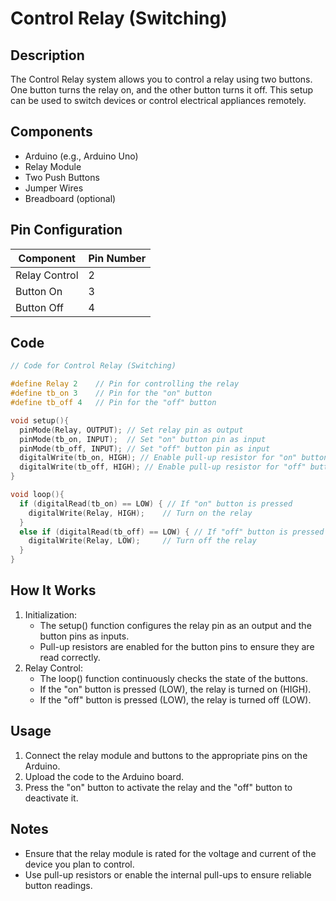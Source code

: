 # Control Relay (Switching)

## Description

The Control Relay system allows you to control a relay using two buttons. One button turns the relay on, and the other button turns it off. This setup can be used to switch devices or control electrical appliances remotely.

## Components

- Arduino (e.g., Arduino Uno)
- Relay Module
- Two Push Buttons
- Jumper Wires
- Breadboard (optional)

## Pin Configuration

| Component     | Pin Number |
| ------------- | ---------- |
| Relay Control | 2          |
| Button On     | 3          |
| Button Off    | 4          |

## Code

```cpp
// Code for Control Relay (Switching)

#define Relay 2    // Pin for controlling the relay
#define tb_on 3    // Pin for the "on" button
#define tb_off 4   // Pin for the "off" button

void setup(){
  pinMode(Relay, OUTPUT); // Set relay pin as output
  pinMode(tb_on, INPUT);  // Set "on" button pin as input
  pinMode(tb_off, INPUT); // Set "off" button pin as input
  digitalWrite(tb_on, HIGH); // Enable pull-up resistor for "on" button
  digitalWrite(tb_off, HIGH); // Enable pull-up resistor for "off" button
}

void loop(){
  if (digitalRead(tb_on) == LOW) { // If "on" button is pressed
    digitalWrite(Relay, HIGH);    // Turn on the relay
  }
  else if (digitalRead(tb_off) == LOW) { // If "off" button is pressed
    digitalWrite(Relay, LOW);     // Turn off the relay
  }
}
```

## How It Works

1. Initialization:
   - The setup() function configures the relay pin as an output and the button pins as inputs.
   - Pull-up resistors are enabled for the button pins to ensure they are read correctly.
2. Relay Control:
   - The loop() function continuously checks the state of the buttons.
   - If the "on" button is pressed (LOW), the relay is turned on (HIGH).
   - If the "off" button is pressed (LOW), the relay is turned off (LOW).

## Usage

1. Connect the relay module and buttons to the appropriate pins on the Arduino.
2. Upload the code to the Arduino board.
3. Press the "on" button to activate the relay and the "off" button to deactivate it.

## Notes

- Ensure that the relay module is rated for the voltage and current of the device you plan to control.
- Use pull-up resistors or enable the internal pull-ups to ensure reliable button readings.
